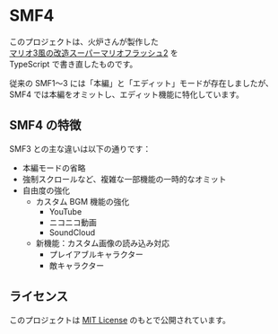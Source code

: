 # SMF4

このプロジェクトは、火炉さんが製作した  
[マリオ3風の改造スーパーマリオフラッシュ2](https://wikiwiki.jp/tl3o68x/スーパーマリオフラッシュ3) を  
TypeScript で書き直したものです。

従来の SMF1〜3 には「本編」と「エディット」モードが存在しましたが、  
SMF4 では本編をオミットし、エディット機能に特化しています。

## SMF4 の特徴

SMF3 との主な違いは以下の通りです：

- 本編モードの省略
- 強制スクロールなど、複雑な一部機能の一時的なオミット
- 自由度の強化
  - カスタム BGM 機能の強化
    - YouTube
    - ニコニコ動画
    - SoundCloud
  - 新機能：カスタム画像の読み込み対応
    - プレイアブルキャラクター
    - 敵キャラクター

## ライセンス
このプロジェクトは [MIT License](LICENSE) のもとで公開されています。